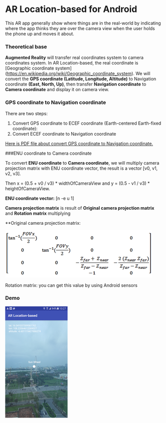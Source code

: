 # AR Location-based for Android
This AR app generally show where things are in the real-world by indicating where the app thinks they are over the camera view when the user holds the phone up and moves it about.

### Theoretical base
**Augmented Reality** will transfer real coordinates system to camera coordinates system. In AR Location-based, the real coordinate is [Geographic coordinate system] (https://en.wikipedia.org/wiki/Geographic_coordinate_system).
We will convert the **GPS coordinate (Latitude, Longitude, Altitude)** to Navigation coordinate **(East, North, Up)**, then transfer **Navigation coordinate** to **Camera coordinate** and display it on camera view.

### GPS coordinate to Navigation coordinate
There are two steps:

1. Convert GPS coordinate to ECEF coordinate (Earth-centered Earth-fixed coordinate): 
2. Convert ECEF coordinate to Navigation coordinate

[Here is PDF file about convert GPS coordinate to Navigation coordinate.](http://digext6.defence.gov.au/dspace/bitstream/1947/3538/1/DSTO-TN-0432.pdf)

###ENU coordinate to Camera coordinate

To convert **ENU coordinate** to **Camera coordinate**, we will multiply camera projection matrix with ENU coordinate vector, the result is a vector [v0, v1, v2, v3].

Then x = (0.5 + v0 / v3) * widthOfCameraView and y = (0.5 - v1 / v3) * heightOfCameraView.

**ENU coordinate vector:** [n -e u 1]

**Camera projection matrix** is result of **Original camera projection matrix** and **Rotation matrix** multiplying

**Original camera projection matrix: 

![alt text](./perspMatrix.png)

Rotation matrix: you can get this value by using Android sensors

### Demo
![alt text](./AR-Demo.png)

